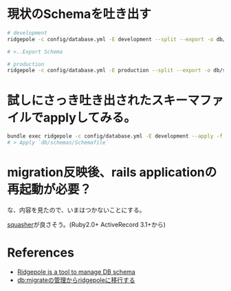 

# 現状のSchemaを吐き出す

```sh
# development
ridgepole -c config/database.yml -E development --split --export -o db/schemas/Schemafile

# >..Export Schema

# production
ridgepole -c config/database.yml -E production --split --export -o db/schemas/Schemafile
```

# 試しにさっき吐き出されたスキーマファイルでapplyしてみる。

```sh
bundle exec ridgepole -c config/database.yml -E development --apply -f db/schemas/Schemafile
# > Apply `db/schemas/Schemafile`
```

# migration反映後、rails applicationの再起動が必要？

な、内容を見たので、いまはつかないことにする。

[squasher](https://github.com/jalkoby/squasher)が良さそう。(Ruby2.0+ ActiveRecord 3.1+から)


# References

+ [Ridgepole is a tool to manage DB schema](https://github.com/winebarrel/ridgepole)
+ [db:migrateの管理からridgepoleに移行する](https://qiita.com/paranishian/items/ff9d4736593c7d5f0295)